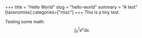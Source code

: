 +++
title = "Hello World"
slug = "hello-world"
summary = "A test"
[taxonomies]
categories=["misc"]
+++
This is a tiny test.

Testing some math: $$\int_0^1 e^x\mathrm{d}x.$$
